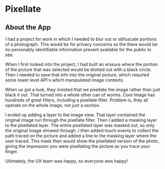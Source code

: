 # Pixellate

## About the App
I had a project for work in which I needed to blur out or obfuscate portions of a photograph. This would be for privacy concerns so the there would be no personably identifiable information present available for the public to see. 

When I first looked into the project, I had built an erasure where the portion of the picture that was selected would be blotted out with a black circle. Then I needed to save that info into the original picture, which required some lower level API's which manipulated image contexts. 

When 
ux got a look, they insisted that we pixellate the image rather than just black it out. That turned into a whole other can of worms. Core Image has hundreds of great filters, including a pixellate filter. Problem is, they all operate on the whole image, not just a section.

I ended up adding a layer to the image view. That layer contained the original image run through the pixellate filter. Then I added a masking layer to the pixellated layer. The entire pixellated layer was masked out, so only the original image showed through. I then added touch events to collect the path traced on the picture and added a line to the masking layer where the user traced. This mask then would show the pixellated version of the photo, giving the impression you were pixellating the picture as you trace your finger. 

Ultimately, the UX team was happy, so everyone was happy!

 